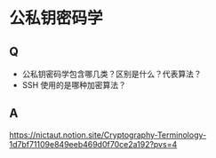 # 公私钥密码学

## Q

- 公私钥密码学包含哪几类？区别是什么？代表算法？
- SSH 使用的是哪种加密算法？

## A

https://nictaut.notion.site/Cryptography-Terminology-1d7bf71109e849eeb469d0f70ce2a192?pvs=4
